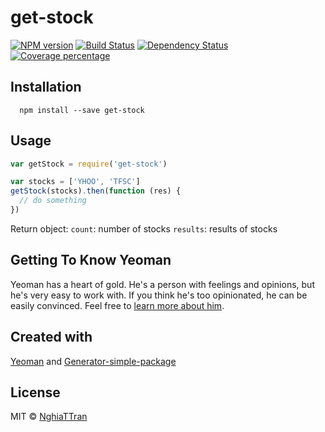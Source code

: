 # get-stock

[![NPM version][npm-image]][npm-url] [![Build Status][travis-image]][travis-url] [![Dependency Status][daviddm-image]][daviddm-url] [![Coverage percentage][coveralls-image]][coveralls-url]

## Installation

```
  npm install --save get-stock
```

## Usage

```js
var getStock = require('get-stock')

var stocks = ['YHOO', 'TFSC']
getStock(stocks).then(function (res) {
  // do something
})

```

Return object:
`count`: number of stocks
`results`: results of stocks

## Getting To Know Yeoman

Yeoman has a heart of gold. He&#39;s a person with feelings and opinions, but he&#39;s very easy to work with. If you think he&#39;s too opinionated, he can be easily convinced. Feel free to [learn more about him](http://yeoman.io/).

## Created with
[Yeoman](https://npmjs.org/package/yo) and [Generator-simple-package](https://npmjs.org/package/generator-simple-package)

## License
MIT © [NghiaTTran]()

[npm-image]: https://badge.fury.io/js/get-stock.svg
[npm-url]: https://npmjs.org/package/get-stock
[travis-image]: https://travis-ci.org/nghiattran/get-stock.svg?branch=master
[travis-url]: https://travis-ci.org/nghiattran/get-stock
[daviddm-image]: https://david-dm.org/nghiattran/get-stock.svg?theme=shields.io
[daviddm-url]: https://david-dm.org/nghiattran/get-stock
[coveralls-image]: https://coveralls.io/repos/nghiattran/get-stock/badge.svg
[coveralls-url]: https://coveralls.io/github/nghiattran/get-stock
